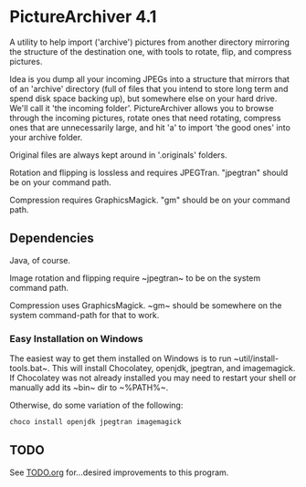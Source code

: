 # PictureArchiver 4.1

A utility to help import ('archive') pictures from
another directory mirroring the structure of the destination one,
with tools to rotate, flip, and compress pictures.

Idea is you dump all your incoming JPEGs into a structure
that mirrors that of an 'archive' directory
(full of files that you intend to store long term
and spend disk space backing up),
but somewhere else on your hard drive.
We'll call it 'the incoming folder'.
PictureArchiver allows you to browse through the incoming pictures,
rotate ones that need rotating, compress ones that are unnecessarily large,
and hit 'a' to import 'the good ones' into your archive folder.

Original files are always kept around in '.originals' folders.

Rotation and flipping is lossless and requires JPEGTran.
"jpegtran" should be on your command path.

Compression requires GraphicsMagick.
"gm" should be on your command path.

## Dependencies

Java, of course.

Image rotation and flipping require ~jpegtran~ to be on the system command path.

Compression uses GraphicsMagick.  ~gm~ should be somewhere on the system command-path for that to work.

### Easy Installation on Windows

The easiest way to get them installed on Windows is to run ~util/install-tools.bat~.
This will install Chocolatey, openjdk, jpegtran, and imagemagick.
If Chocolatey was not already installed you may need to restart your shell or manually add its ~bin~ dir to ~%PATH%~.

Otherwise, do some variation of the following:

```bat
choco install openjdk jpegtran imagemagick
```

## TODO

See [TODO.org](TODO.org) for...desired improvements to this program.
